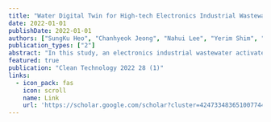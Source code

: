 ```yaml
---
title: "Water Digital Twin for High-tech Electronics Industrial Wastewater Treatment System (II): e-ASM Calibration, Effluent Prediction, Process selection, and Design"
date: 2022-01-01
publishDate: 2022-01-01
authors: ["SungKu Heo", "Chanhyeok Jeong", "Nahui Lee", "Yerim Shim", "TaeYong Woo", "JeongIn Kim", "ChangKyoo Yoo"]
publication_types: ["2"]
abstract: "In this study, an electronics industrial wastewater activated sludge model (e-ASM) to be used as a Water Digital Twin was calibrated based on real high-tech electronics industrial wastewater treatment measurements from lab-scale and pilot-scale reactors, and examined for its treatment performance, effluent quality prediction, and optimal process selection. For specialized modeling of a high-tech electronics industrial wastewater treatment system, the kinetic parameters of the e-ASM were identified by a sensitivity analysis and calibrated by the multiple response surface method (MRS). The calibrated e-ASM showed a high compatibility of more than 90% with the experimental data from the lab-scale and pilot-scale processes. Four electronics industrial wastewater treatment processes-MLE, A2/O, 4-stage MLE-MBR, and Bardenpo-MBR-were implemented with the proposed Water Digital Twin to compare their removal efficiencies according to various electronics industrial wastewater characteristics. Bardenpo-MBR stably removed more than 90% of the chemical oxygen demand (COD) and showed the highest nitrogen removal efficiency. Furthermore, a high concentration of 1,800 mg L-1 T MAH influent could be 98% removed when the HRT of the Bardenpho-MBR process was more than 3 days. Hence, it is expected that the e-ASM in this study can be used as a Water Digital Twin platform with high compatibility in a variety of situations, including plant optimization, Water AI, and the selection of best available technology (BAT) for a sustainable high-tech electronics industry."
featured: true
publication: "Clean Technology 2022 28 (1)"
links:
  - icon_pack: fas
    icon: scroll
    name: Link
    url: 'https://scholar.google.com/scholar?cluster=4247334836510077447&hl=en&oi=scholarr'
---
```

